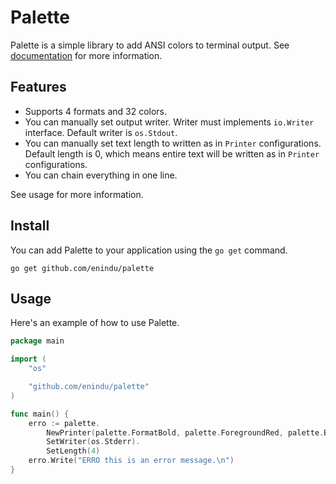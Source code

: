 # Palette

Palette is a simple library to add ANSI colors to terminal output. See [documentation](https://pkg.go.dev/github.com/enindu/palette) for more information.

## Features

- Supports 4 formats and 32 colors.
- You can manually set output writer. Writer must implements `io.Writer` interface. Default writer is `os.Stdout`.
- You can manually set text length to written as in `Printer` configurations. Default length is 0, which means entire text will be written as in `Printer` configurations.
- You can chain everything in one line.

See usage for more information.

## Install

You can add Palette to your application using the `go get` command.

```
go get github.com/enindu/palette
```

## Usage

Here's an example of how to use Palette.

```go
package main

import (
    "os"

    "github.com/enindu/palette"
)

func main() {
    erro := palette.
        NewPrinter(palette.FormatBold, palette.ForegroundRed, palette.BackgroundRegular).
        SetWriter(os.Stderr).
        SetLength(4)
    erro.Write("ERRO this is an error message.\n")
}
```
